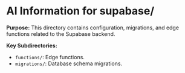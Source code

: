 # AI Information for supabase/

**Purpose:** This directory contains configuration, migrations, and edge functions related to the Supabase backend.

**Key Subdirectories:**
- `functions/`: Edge functions.
- `migrations/`: Database schema migrations. 